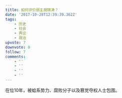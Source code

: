 ```yaml
---
title: 如何评价弱主胡锦涛？
date: '2017-10-28T12:39:39.362Z'
tags:
    - 历史
    - 社会
    - 舆论
    - 政治
upvote: 7
downvote: 0
follow: 7
comments:
    - ''
    - ''
    - ''
    - ''
---
```


在位10年，被蛤系势力、腐败分子以及篡党夺权人士包围。
